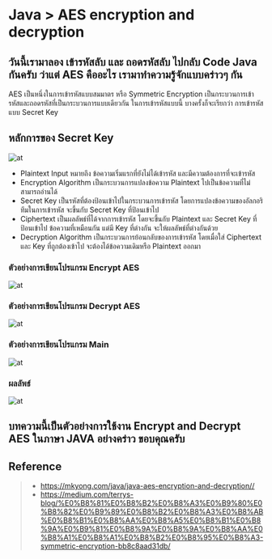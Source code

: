 # Java > AES encryption and decryption

## วันนี้เรามาลอง เข้ารหัสลับ และ ถอดรหัสลับ ไปกลับ Code Java กันครับ ว่าแต่ AES คืออะไร เรามาทำความรู้จักแบบคร่าวๆ กัน 

   AES เป็นหนึ่งในการเข้ารหัสแบบสมมาตร หรือ Symmetric Encryption เป็นกระบวนการเข้ารหัสและถอดรหัสที่เป็นกระบวนการแบบเดียวกัน ในการเข้ารหัสแบบนี้ บางครั้งก็จะเรียกว่า การเข้ารหัสแบบ Secret Key

## หลักการของ Secret Key

![at](https://devtech95.github.io/Day7_AES_Encry_Decry/Pic/keyshare.png)

+ Plaintext Input หมายถึง ข้อความเริ่มแรกที่ยังไม่ได้เข้ารหัส และมีความต้องการที่จะเข้ารหัส
+ Encryption Algorithm เป็นกระบวนการแปลงข้อความ Plaintext ไปเป็นข้อความที่ไม่สามารถอ่านได้
+ Secret Key เป็นรหัสที่ต้องป้อนเข้าไปในกระบวนการเข้ารหัส โดยการแปลงข้อความของอัลกอริทึมในการเข้ารหัส จะขึ้นกับ Secret Key ที่ป้อนเข้าไป
+ Ciphertext เป็นผลลัพธ์ที่ได้จากการเข้ารหัส โดยจะขึ้นกับ Plaintext และ Secret Key ที่ป้อนเข้าไป ข้อความที่เหมือนกัน แต่มี Key ที่ต่างกัน จะให้ผลลัพธ์ที่ต่างกันด้วย
+ Decryption Algorithm เป็นกระบวนการย้อนกลับของการเข้ารหัส โดยเมื่อใส่ Ciphertext และ Key ที่ถูกต้องเข้าไป จะต้องได้ข้อความเดิมหรือ Plaintext ออกมา


### ตัวอย่างการเขียนโปรแกรม Encrypt AES

![at](https://devtech95.github.io/Day7_AES_Encry_Decry/Pic/encrypt.PNG)

### ตัวอย่างการเขียนโปรแกรม Decrypt AES

![at](https://devtech95.github.io/Day7_AES_Encry_Decry/Pic/decrypt.PNG)

### ตัวอย่างการเขียนโปรแกรม Main

![at](https://devtech95.github.io/Day7_AES_Encry_Decry/Pic/Main2.PNG)

### ผลลัพธ์

![at](https://devtech95.github.io/Day7_AES_Encry_Decry/Pic/Result.PNG)

## บทความนี้เป็นตัวอย่างการใช้งาน Encrypt and Decrypt AES ในภาษา JAVA อย่างคร่าว  ขอบคุณครับ

## Reference

> - <https://mkyong.com/java/java-aes-encryption-and-decryption//>
> - <https://medium.com/terrys-blog/%E0%B8%81%E0%B8%B2%E0%B8%A3%E0%B9%80%E0%B8%82%E0%B9%89%E0%B8%B2%E0%B8%A3%E0%B8%AB%E0%B8%B1%E0%B8%AA%E0%B8%A5%E0%B8%B1%E0%B8%9A%E0%B9%81%E0%B8%9A%E0%B8%9A%E0%B8%AA%E0%B8%A1%E0%B8%A1%E0%B8%B2%E0%B8%95%E0%B8%A3-symmetric-encryption-bb8c8aad31db/>
